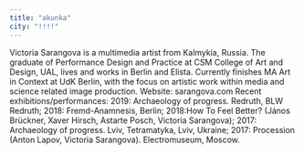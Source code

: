 ```yaml
---
title: "akunka"
city: "!!!!"
---
```


Victoria Sarangova is a multimedia artist from Kalmykia, Russia. The graduate of Performance Design and Practice at CSM College of Art and Design, UAL, lives and works in Berlin and Elista. Currently finishes MA Art in Context at UdK Berlin, with the focus on artistic work within media and science related image production. Website: sarangova.com
Recent exhibitions/performances: 2019: Archaeology of progress. Redruth, BLW Redruth; 2018: Fremd-Anamnesis, Berlin; 2018:How To Feel Better? (János Brückner, Xaver Hirsch, Astarte Posch, Victoria Sarangova); 2017: Archaeology of progress. Lviv, Tetramatyka, Lviv, Ukraine; 2017: Procession (Anton Lapov, Victoria Sarangova). Electromuseum, Moscow.
